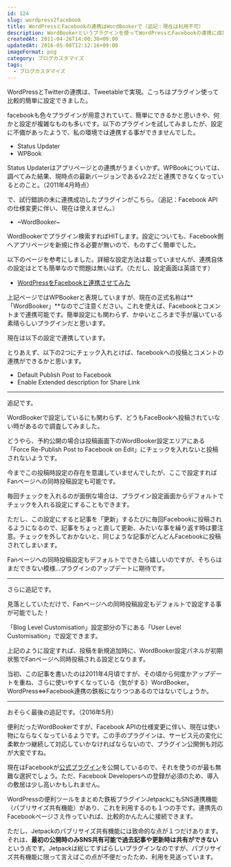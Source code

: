 ```yaml
---
id: 124
slug: wordpress2facebook
title: WordPressとFacebookの連携はWordBookerで（追記：現在は利用不可）
description: WordBookerというプラグインを使ってWordPressとFacebookの連携に成功しました。（注意：現在は使えなくなったため、別の連携方法を記載しています。）
createdAt: 2011-04-26T14:00:36+09:00
updatedAt: 2016-05-08T12:12:16+09:00
imageFormat: png
category: ブログカスタマイズ
tags:
  - ブログカスタマイズ
---
```


WordPressとTwitterの連携は、Tweetableで実現。こっちはプラグイン使って比較的簡単に設定できました。

<related-link id="69"></related-link>

facebookも色々プラグインが用意されていて、簡単にできるかと思いきや、何かと設定が複雑なものも多いです。以下のプラグインを試してみましたが、設定に不備があったようで、私の環境では連携する事ができませんでした。

* Status Updater
* WPBook

Status Updaterはアプリページとの連携がうまくいかず。WPBookについては、調べてみた結果、現時点の最新バージョンであるv2.2だと連携できなくなっているとのこと。（2011年4月時点）

で、試行錯誤の末に連携成功したプラグインがこちら。（追記：Facebook API の仕様変更に伴い、現在は使えません。）

* ~WordBooker~

WordBookerでプラグイン検索すればHITします。設定についても、Facebook側へアプリページを新規に作る必要が無いので、ものすごく簡単でした。

以下のページを参考にしました。詳細な設定方法は載っていませんが、連携自体の設定はとても簡単なので問題は無いはず。（ただし、設定画面は英語です）

  * <a href="http://age-d.com/alog/2011/03/145wordpressxfacebook2/" target="_blank">WordPressをFacebookと連携させてみた</a>

上記ページではWPBookerと表現していますが、現在の正式名称は**「WordBooker」**なのでご注意ください。これを使えば、Facebookとコメントまで連携可能です。簡単設定にも関わらず、かゆいところまで手が届いている素晴らしいプラグインだと思います。

現在は以下の設定で連携しています。

<capture-image article-id="124" img-file-name="wordbooker_help.png" caption="WordBookerの設定画面"></capture-image>

とりあえず、以下の2つにチェック入れとけば、facebookへの投稿とコメントの連携ができるかと思います。

* Default Publish Post to Facebook
* Enable Extended description for Share Link

* * *

追記です。

WordBookerで設定しているにも関わらず、どうもFaceBookへ投稿されていない時があるので調査してみました。

どうやら、予約公開の場合は投稿画面下のWordBooker設定エリアにある「Force Re-Publish Post to Facebook on Edit」にチェックを入れないと投稿されないようです。

今までこの投稿時設定の存在を意識していませんでしたが、ここで設定すればFanページへの同時投稿設定も可能です。

<capture-image article-id="124" img-file-name="facebooker_memo.png" caption="投稿画面下のWordBooker設定"></capture-image>

毎回チェックを入れるのが面倒な場合は、プラグイン設定画面からデフォルトでチェックを入れる設定にすることもできます。

<capture-image article-id="124" img-file-name="facebooker_memo_02.png" caption="Wodbookerのプラグイン設定画面"></capture-image>

ただし、この設定にすると記事を「更新」するたびに毎回Facebookに投稿されるようになるので、記事をちょっと直して更新、みたいな事を繰り返す時は要注意。チェックを外しておかないと、同じような記事がどんどんFacebookに投稿されてしまいます。

Fanページへの同時投稿設定もデフォルトでできたら嬉しいのですが、そちらはまだできない模様…プラグインのアップデートに期待です。

* * *

さらに追記です。

見落としていただけで、Fanページへの同時投稿設定もデフォルトで設定する事が可能でした！

「Blog Level Customisation」設定部分の下にある「User Level Customisation」で設定できます。

<capture-image article-id="124" img-file-name="20110922_wordbooker.png" caption="Fanページ投稿のデフォルト設定も可能"></capture-image>

上記のように設定すれば、投稿を新規追加時に、WordBooker設定パネルが初期状態でFanページへ同時投稿される設定となります。

当初、この記事を書いたのは2011年4月頃ですが、その頃から何度かアップデートを重ね、さらに使いやすくなっている（気がする）WordBooker。WordPress⇔Facebook連携の鉄板になりつつあるのではないでしょうか。

* * *

おそらく最後の追記です。（2016年5月）

便利だったWordBookerですが、Facebook APIの仕様変更に伴い、現在は使い物にならなくなっているようです。この手のプラグインは、サービス元の変化に柔軟かつ継続して対応していかなければならないので、プラグイン公開側も対応が大変ですね。

現在はFacebookが<a href="https://wordpress.org/plugins/facebook/" target="_blank">公式プラグイン</a>を公開しているので、それを使うのが最も無難な選択でしょう。ただ、Facebook Developersへの登録が必須のため、導入の敷居は少し高いかもしれません。

WordPressの便利ツールをまとめた鉄板プラグインJetpackにもSNS連携機能（パブリサイズ共有機能）があり、これを利用するのも１つの手です。連携先のFacebookページさえ作っていれば、比較的かんたんに接続できます。

ただし、Jetpackのパブリサイズ共有機能には致命的な点が１つだけあります。それは、**最初の公開時のみSNS共有可能で過去記事や更新時は共有ができない**という点です。Jetpackは総じてすばらしいプラグインなのですが、パブリサイズ共有機能に限って言えばこの点が不便だったため、利用を見送っています。
